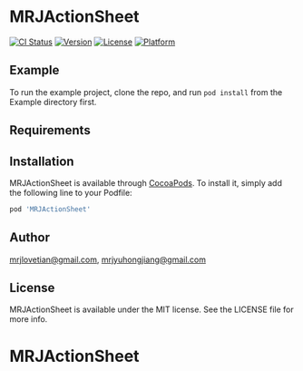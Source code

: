 # MRJActionSheet

[![CI Status](http://img.shields.io/travis/mrjlovetian@gmail.com/MRJActionSheet.svg?style=flat)](https://travis-ci.org/mrjlovetian@gmail.com/MRJActionSheet)
[![Version](https://img.shields.io/cocoapods/v/MRJActionSheet.svg?style=flat)](http://cocoapods.org/pods/MRJActionSheet)
[![License](https://img.shields.io/cocoapods/l/MRJActionSheet.svg?style=flat)](http://cocoapods.org/pods/MRJActionSheet)
[![Platform](https://img.shields.io/cocoapods/p/MRJActionSheet.svg?style=flat)](http://cocoapods.org/pods/MRJActionSheet)

## Example

To run the example project, clone the repo, and run `pod install` from the Example directory first.

## Requirements

## Installation

MRJActionSheet is available through [CocoaPods](http://cocoapods.org). To install
it, simply add the following line to your Podfile:

```ruby
pod 'MRJActionSheet'
```

## Author

mrjlovetian@gmail.com, mrjyuhongjiang@gmail.com

## License

MRJActionSheet is available under the MIT license. See the LICENSE file for more info.
# MRJActionSheet
